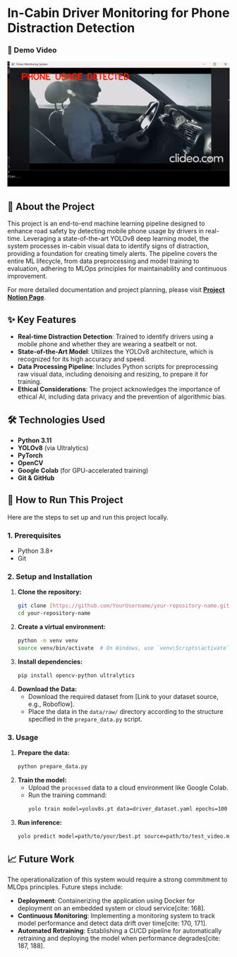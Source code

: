 # In-Cabin Driver Monitoring for Phone Distraction Detection
### 🎥 Demo Video

[![Watch the demo video](https://github.com/suyashi-agarwal/distracted-driver-monitoring/blob/main/demo_thumbnail.png)](https://drive.google.com/file/d/1iG5gxCYHgM8SMmmCD8QUvHeApCnwNCI_/view?usp=sharing)


## 📖 About the Project

This project is an end-to-end machine learning pipeline designed to enhance road safety by detecting mobile phone usage by drivers in real-time.
Leveraging a state-of-the-art YOLOv8 deep learning model, the system processes in-cabin visual data to identify signs of distraction, providing a foundation for creating timely alerts.
The pipeline covers the entire ML lifecycle, from data preprocessing and model training to evaluation, adhering to MLOps principles for maintainability and continuous improvement.

For more detailed documentation and project planning, please visit  **[Project Notion Page](https://www.notion.so/Driver-Monitoring-v1-2414999cae56807eae13fb3afdc56d96)**.
## ✨ Key Features

* **Real-time Distraction Detection**: Trained to identify drivers using a mobile phone and whether they are wearing a seatbelt or not.
* **State-of-the-Art Model**: Utilizes the YOLOv8 architecture, which is recognized for its high accuracy and speed.
* **Data Processing Pipeline**: Includes Python scripts for preprocessing raw visual data, including denoising and resizing, to prepare it for training.
* **Ethical Considerations**: The project acknowledges the importance of ethical AI, including data privacy and the prevention of algorithmic bias.

## 🛠️ Technologies Used

* **Python 3.11**
* **YOLOv8** (via Ultralytics)
* **PyTorch**
* **OpenCV**
* **Google Colab** (for GPU-accelerated training)
* **Git & GitHub**

## 🚀 How to Run This Project

Here are the steps to set up and run this project locally.

### 1. Prerequisites

* Python 3.8+
* Git

### 2. Setup and Installation

1.  **Clone the repository:**
    ```sh
    git clone [https://github.com/YourUsername/your-repository-name.git](https://github.com/YourUsername/your-repository-name.git)
    cd your-repository-name
    ```
2.  **Create a virtual environment:**
    ```sh
    python -m venv venv
    source venv/bin/activate  # On Windows, use `venv\Scripts\activate`
    ```
3.  **Install dependencies:**
    ```sh
    pip install opencv-python ultralytics
    ```
4.  **Download the Data:**
    * Download the required dataset from [Link to your dataset source, e.g., Roboflow].
    * Place the data in the `data/raw/` directory according to the structure specified in the `prepare_data.py` script.

### 3. Usage

1.  **Prepare the data:**
    ```sh
    python prepare_data.py
    ```
2.  **Train the model:**
    * Upload the `processed` data to a cloud environment like Google Colab.
    * Run the training command:
        ```sh
        yolo train model=yolov8s.pt data=driver_dataset.yaml epochs=100 batch=16
        ```
3.  **Run inference:**
    ```sh
    yolo predict model=path/to/your/best.pt source=path/to/test_video.mp4
    ```

## 📈 Future Work

The operationalization of this system would require a strong commitment to MLOps principles. Future steps include:
* **Deployment**: Containerizing the application using Docker for deployment on an embedded system or cloud service[cite: 168].
* **Continuous Monitoring**: Implementing a monitoring system to track model performance and detect data drift over time[cite: 170, 171].
* **Automated Retraining**: Establishing a CI/CD pipeline for automatically retraining and deploying the model when performance degrades[cite: 187, 188].

